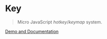 Key
===

> Micro JavaScript _hotkey_/_keymap_ system.

[Demo and Documentation](https://taufik-nurrohman.github.io/key)